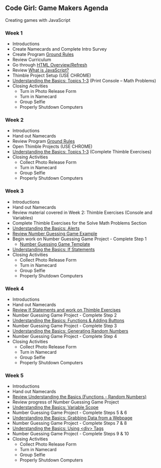
## Code Girl: Game Makers Agenda

Creating games with JavaScript

### Week 1

* Introductions
* Create Namecards and Complete Intro Survey
* Create Program [Ground Rules](GroundRules.md)
* Review Curriculum
* Go through [HTML Overview/Refresh](HtmlRefresh.md)
* Review [What is JavaScript?](WhatIsJavaScript.md)
* Thimble Project Setup (USE CHROME)
* [Understanding the Basics: Topics 1-3](https://legit-gaming.github.io/week1/Goals.html) (Print Console – Math Problems)
* Closing Activities
  * Turn in Photo Release Form
  * Turn in Namecard
  * Group Selfie
  * Properly Shutdown Computers

### Week 2
*	Introductions
*	Hand out Namecards
*	Review Program [Ground Rules](GroundRules.md) 
*	Open Thimble Projects (USE CHROME)
*	[Understanding the Basics: Topics 1-3](https://legit-gaming.github.io/week1/Goals.html) (Complete Thimble Exercises)
* Closing Activities
  * Collect Photo Release Form
  * Turn in Namecard
  * Group Selfie
  * Properly Shutdown Computers

### Week 3
* Introductions
* Hand out Namecards
* Review material covered in Week 2: Thimble Exercises (Console and Variables)
* Complete Thimble Exercises for the Solve Math Problems Section
* [Understanding the Basics: Alerts](https://legit-gaming.github.io/week1/Goals.html)
* [Review Number Guessing Game Example](https://legit-gaming.github.io/number-guessing-game/)
* Begin work on Number Guessing Game Project - Complete Step 1
  * [Number Guessing Game Template](https://thimbleprojects.org/legitliberty/331560/)
* [Understanding the Basics: If Statements](https://legit-gaming.github.io/week1/Goals.html)
* Closing Activities  
  * Collect Photo Release Form  
  * Turn in Namecard  
  * Group Selfie  
  * Properly Shutdown Computers

### Week 4
* Introductions
* Hand out Namecards
* [Review If Statements and work on Thimble Exercises](https://legit-gaming.github.io/week1/Goals.html)
* Number Guessing Game Project - Complete Step 2
* [Understanding the Basics: Functions & Adding Buttons](https://legit-gaming.github.io/week1/Goals.html)
* Number Guessing Game Project - Complete Step 3
* [Understanding the Basics: Generating Random Numbers](https://legit-gaming.github.io/week1/Goals.html)
* Number Guessing Game Project - Complete Step 4
* Closing Activities    
  * Collect Photo Release Form
  * Turn in Namecard    
  * Group Selfie    
  * Properly Shutdown Computers

### Week 5
* Introductions
* Hand out Namecards
* [Review Understanding the Basics (Functions - Random Numbers)](https://legit-gaming.github.io/week1/Goals.html)
* Review progress of Number Guessing Game Project
* [Understanding the Basics: Variable Scope](https://legit-gaming.github.io/week1/Goals.html)
* Number Guessing Game Project - Complete Steps 5 & 6
* [Understanding the Basics: Grabbing Data from a Webpage](https://legit-gaming.github.io/week1/Goals.html)
* Number Guessing Game Project - Complete Steps 7 & 8
* [Understanding the Basics: Using &lt;div> Tags](https://legit-gaming.github.io/week1/Goals.html)
* Number Guessing Game Project - Complete Steps 9 & 10
* Closing Activities      
  * Collect Photo Release Form  
  * Turn in Namecard      
  * Group Selfie      
  * Properly Shutdown Computers
